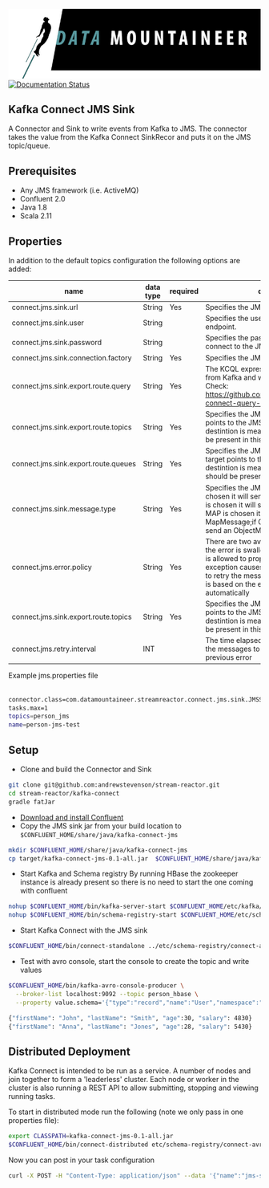 ![](../images/DM-logo.jpg)
[![Documentation Status](https://readthedocs.org/projects/streamreactor/badge/?version=latest)](http://streamreactor.readthedocs.io/en/latest/hbase.html#kafka-connect-hbase)

## Kafka Connect JMS Sink

A Connector and Sink to write events from Kafka to JMS. The connector takes the value from the Kafka Connect SinkRecor and
puts it on the JMS topic/queue.

## Prerequisites

* Any JMS framework (i.e. ActiveMQ)
* Confluent 2.0
* Java 1.8 
* Scala 2.11

## Properties

In addition to the default topics configuration the following options are added:

| name       | data type           | required|  description|
|-----|-----------|----------|------------|
| connect.jms.sink.url | String | Yes | Specifies the JMS endpoint to connect to |
| connect.jms.sink.user | String | | Specifies the user to connect to the JMS endpoint. |
| connect.jms.sink.password | String | | Specifies the password for the user to connect to the JMS endpoint. |
| connect.jms.sink.connection.factory | String | Yes| Specifies the JMS connection factory class |
| connect.jms.sink.export.route.query | String | Yes| The KCQL expressing what gets sourced from Kafka and where it lands in JMS. Check: https://github.com/datamountaineer/kafka-connect-query-language for details|
| connect.jms.sink.export.route.topics | String | Yes| Specifies the JMS topics. The KCQL target points to the JMS destination. If the destintion is meant to a topic then it should be present in this list|
| connect.jms.sink.export.route.queues| String | Yes| Specifies the JMS queues. The KCQL target points to the JMS destination. If the destintion is meant to a queue then it should be present in this list|
| connect.jms.sink.message.type| String | Yes| Specifies the JMS payload. If JSON is chosen it will send a TextMessage; if AVRO is chosen it will send a BytesMessage;if MAP is chosen it will send a MapMessage;if OBJECT is chosend it will send an ObjectMessage|
| connect.jms.error.policy| String | Yes| There are two available options: NOOP - the error is swallowed ;THROW - the error is allowed to propagate. RETRY - The exception causes the Connect framework to retry the message. The number of retries is based on the error will be logged automatically|
| connect.jms.sink.export.route.topics | String | Yes| Specifies the JMS topics. The KCQL target points to the JMS destination. If the destintion is meant to a topic then it should be present in this list|
| connect.jms.retry.interval | INT | | The time elapsed between retring to send the messages to the JMS in case of a previous error|

Example jms.properties file

```bash

connector.class=com.datamountaineer.streamreactor.connect.jms.sink.JMSSinkConnector
tasks.max=1
topics=person_jms
name=person-jms-test
```

## Setup

* Clone and build the Connector and Sink

```bash
git clone git@github.com:andrewstevenson/stream-reactor.git
cd stream-reactor/kafka-connect
gradle fatJar
```

* [Download and install Confluent](http://www.confluent.io/)
* Copy the JMS sink jar from your build location to `$CONFLUENT_HOME/share/java/kafka-connect-jms`

```bash
mkdir $CONFLUENT_HOME/share/java/kafka-connect-jms
cp target/kafka-connect-jms-0.1-all.jar  $CONFLUENT_HOME/share/java/kafka-connect-jms/
```

* Start  Kafka and Schema registry
By running HBase the zookeeper instance is already present so there is no need to start the one coming with confluent

```bash
nohup $CONFLUENT_HOME/bin/kafka-server-start $CONFLUENT_HOME/etc/kafka/server.properties > /dev/null 2>&1 &
nohup $CONFLUENT_HOME/bin/schema-registry-start $CONFLUENT_HOME/etc/schema-registry/schema-registry.properties > /dev/null 2>&1 &
```
    

* Start Kafka Connect with the JMS sink


```bash
$CONFLUENT_HOME/bin/connect-standalone ../etc/schema-registry/connect-avro-standalone.properties ../etc/kafka-connect-jms/jms.properties
```

* Test with avro console, start the console to create the topic and write values

```bash
$CONFLUENT_HOME/bin/kafka-avro-console-producer \
  --broker-list localhost:9092 --topic person_hbase \
  --property value.schema='{"type":"record","name":"User","namespace":"com.datamountaineer.streamreactor.connect.hbase","fields":[{"name":"firstName","type":"string"},{"name":"lastName","type":"string"},{"name":"age","type":"int"},{"name":"salary","type":"double"}]}'
```

```bash
{"firstName": "John", "lastName": "Smith", "age":30, "salary": 4830}
{"firstName": "Anna", "lastName": "Jones", "age":28, "salary": 5430}
```

## Distributed Deployment
    
Kafka Connect is intended to be run as a service. A number of nodes and join together to form a 'leaderless' cluster. Each node or worker in
the cluster is also running a REST API to allow submitting, stopping and viewing running tasks.

To start in distributed mode run the following (note we only pass in one properties file):

```bash
export CLASSPATH=kafka-connect-jms-0.1-all.jar
$CONFLUENT_HOME/bin/connect-distributed etc/schema-registry/connect-avro-distributed.properties
```

Now you can post in your task configuration

```bash
curl -X POST -H "Content-Type: application/json" --data '{"name":"jms-sink","config": {$JSON_OF_YOUR_SINK_CONFIG}}' http://localhost:8083/connectors
```
